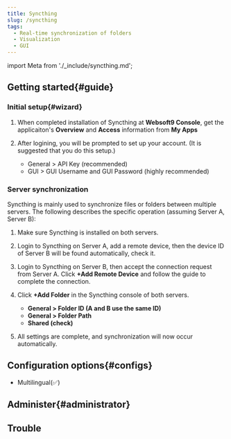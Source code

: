 ```yaml
---
title: Syncthing
slug: /syncthing
tags:
  - Real-time synchronization of folders
  - Visualization
  - GUI
---
```


import Meta from './_include/syncthing.md';

<Meta name="meta" />

## Getting started{#guide}

### Initial setup{#wizard}

1. When completed installation of Syncthing at **Websoft9 Console**, get the applicaiton's **Overview** and **Access** information from **My Apps**  

2. After logining, you will be prompted to set up your account. (It is suggested that you do this setup.)
   
   - General > API Key (recommended)
   - GUI > GUI Username and GUI Password (highly recommended)

### Server synchronization

Syncthing is mainly used to synchronize files or folders between multiple servers. The following describes the specific operation (assuming Server A, Server B):

1. Make sure Syncthing is installed on both servers.

2. Login to Syncthing on Server A, add a remote device, then the device ID of Server B will be found automatically, check it.

3. Login to Syncthing on Server B, then accept the connection request from Server A. Click **+Add Remote Device** and follow the guide to complete the connection.

4. Click **+Add Folder** in the Syncthing console of both servers.

   - **General > Folder ID (A and B use the same ID)**
   - **General > Folder Path**
   - **Shared (check)**

5. All settings are complete, and synchronization will now occur automatically.

## Configuration options{#configs}

- Multilingual(✅)

## Administer{#administrator}

## Trouble
